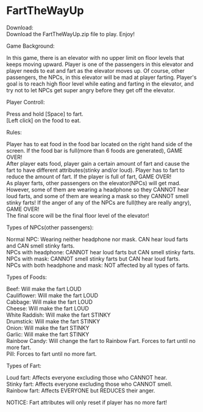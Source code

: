 # FartTheWayUp


Download:  
Download the FartTheWayUp.zip file to play. Enjoy!
  
  
Game Background:  
  
In this game, there is an elevator with no upper limit on floor levels that keeps moving upward. Player is one of the passengers in this elevator and player needs to eat and fart as the elevator moves up. Of course, other passengers, the NPCs, in this elevator will be mad at player farting. Player's goal is to reach high floor level while eating and farting in the elevator, and try not to let NPCs get super angry before they get off the elevator.  


Player Controll:  
  
Press and hold [Space] to fart.  
[Left click] on the food to eat.  


Rules:  
  
Player has to eat food in the food bar located on the right hand side of the screen. If the food bar is full(more than 6 foods are generated), GAME OVER!  
After player eats food, player gain a certain amount of fart and cause the fart to have different attributes(stinky and/or loud). Player has to fart to reduce the amount of fart. If the player is full of fart, GAME OVER!  
As player farts, other passengers on the elevator(NPCs) will get mad. However, some of them are wearing a headphone so they CANNOT hear loud farts, and some of them are wearing a mask so they CANNOT smell stinky farts! If the anger of any of the NPCs are full(they are really angry), GAME OVER!  
The final score will be the final floor level of the elevator!  


Types of NPCs(other passengers):  
  
Normal NPC: Wearing neither headphone nor mask. CAN hear loud farts and CAN smell stinky farts.  
NPCs with headphone: CANNOT hear loud farts but CAN smell stinky farts.  
NPCs with mask: CANNOT smell stinky farts but CAN hear loud farts.  
NPCs with both headphone and mask: NOT affected by all types of farts.  


Types of Foods:  
  
Beef: Will make the fart LOUD  
Cauliflower: Will make the fart LOUD  
Cabbage: Will make the fart LOUD  
Cheese: Will make the fart LOUD  
White Raddish: Will make the fart STINKY  
Drumstick: Will make the fart STINKY  
Onion: Will make the fart STINKY  
Garlic: Will make the fart STINKY  
Rainbow Candy: Will change the fart to Rainbow Fart. Forces to fart until no more fart.  
Pill: Forces to fart until no more fart.  


Types of Fart:  
  
Loud fart: Affects everyone excluding those who CANNOT hear.  
Stinky fart: Affects everyone excluding those who CANNOT smell.  
Rainbow fart: Affects EVERYONE but REDUCES their anger.  
  
NOTICE: Fart attributes will only reset if player has no more fart!
